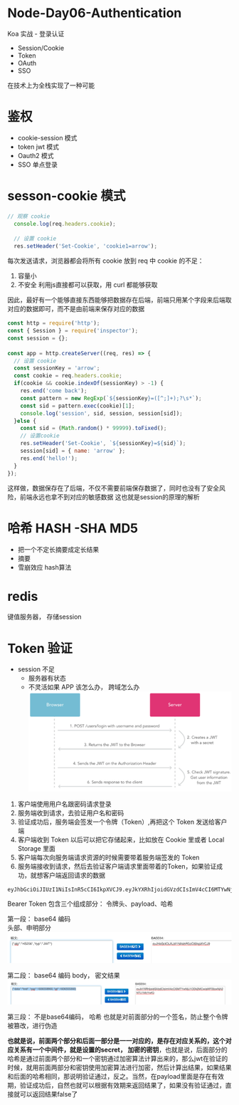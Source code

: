 # Node-Day06-Authentication
Koa 实战 - 登录认证
- Session/Cookie
- Token
- OAuth
- SSO

在技术上为全栈实现了一种可能

# 鉴权
- cookie-session 模式
- token jwt 模式
- Oauth2 模式
- SSO 单点登录

# sesson-cookie 模式
```js
// 观察 cookie
  console.log(req.headers.cookie);

  // 设置 cookie
  res.setHeader('Set-Cookie', 'cookie1=arrow');
```
每次发送请求，浏览器都会将所有 cookie 放到 req 中
cookie 的不足：
1. 容量小
2. 不安全
  利用js直接都可以获取，用 curl 都能够获取

因此，最好有一个能够直接东西能够把数据存在后端，前端只用某个字段来后端取对应的数据即可，而不是由前端来保存对应的数据
```js
const http = require('http');
const { Session } = require('inspector');
const session = {};

const app = http.createServer((req, res) => {
  // 设置 cookie
  const sessionKey = 'arrow';
  const cookie = req.headers.cookie;
  if(cookie && cookie.indexOf(sessionKey) > -1) {
    res.end('come back');
    const pattern = new RegExp(`${sessionKey}=([^;]+);?\s*`);
    const sid = pattern.exec(cookie)[1];
    console.log('session', sid, session, session[sid]);
  }else {
    const sid = (Math.random() * 99999).toFixed();
    // 设置cookie
    res.setHeader('Set-Cookie', `${sessionKey}=${sid}`);
    session[sid] = { name: 'arrow' };
    res.end('hello!');
  }
});
```
这样做，数据保存在了后端，不仅不需要前端保存数据了，同时也没有了安全风险，前端永远也拿不到对应的敏感数据
这也就是session的原理的解析

# 哈希 HASH -SHA MD5
- 把一个不定长摘要成定长结果
- 摘要
- 雪崩效应
hash算法

# redis
键值服务器， 存储session

# Token 验证
- session 不足
  - 服务器有状态
  - 不灵活如果 APP 该怎么办， 跨域怎么办
![token-process](./img/token-process.png)
1. 客户端使用用户名跟密码请求登录
2. 服务端收到请求，去验证用户名和密码
3. 验证成功后，服务端会签发一个令牌（Token）,再把这个 Token 发送给客户端
4. 客户端收到 Token 以后可以把它存储起来，比如放在 Cookie 里或者 Local Storage 里面
5. 客户端每次向服务端请求资源的时候需要带着服务端签发的 Token
6. 服务端接收到请求，然后去验证客户端请求里面带着的Token，如果验证成功，就想客户端返回请求的数据

```bash
eyJhbGciOiJIUzI1NiIsInR5cCI6IkpXVCJ9.eyJkYXRhIjoidGVzdCIsImV4cCI6MTYwNjU1ODk2MCwiaWF0IjoxNjA2NTU1MzYwfQ.OdiZ-tJfQ1-X3PcG2hl7OKmU-gOF-jB6DG49xIwZwBw
```
Bearer Token 包含三个组成部分： 令牌头、payload、哈希

第一段： base64 编码   
头部、申明部分
![jwt-01](./img/jwt-01.png)

第二段： base64 编码
body， 密文结果
![jwt-02](./img/jwt-02.png)

第三段： 不是base64编码， 哈希
也就是对前面部分的一个签名，防止整个令牌被篡改，进行伪造

**也就是说，前面两个部分和后面一部分是一一对应的，是存在对应关系的，这个对应关系有一个中间件，就是设置的secret， 加密的密钥**，也就是说，后面部分的哈希是通过前面两个部分和一个密钥通过加密算法计算出来的，那么jwt在验证的时候，就用前面两部分和密钥使用加密算法进行加密，然后计算出结果，如果结果和后面的哈希相同，那说明验证通过，反之。当然，在payload里面是存在有效期，验证成功后，自然也就可以根据有效期来返回结果了，如果没有验证通过，直接就可以返回结果false了